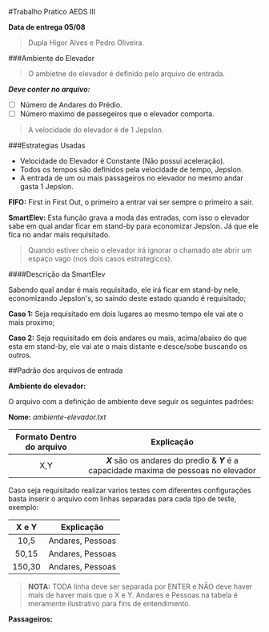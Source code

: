 #Trabalho Pratico AEDS III

**Data de entrega 05/08**
>Dupla Higor Alves e Pedro Oliveira.

###Ambiente do Elevador

>O ambietne do elevador é definido pelo arquivo de entrada.

**_Deve conter no arquivo:_**

- [ ] Número de Andares do Prédio.
- [ ] Número maximo de passegeiros que o elevador comporta.

>A velocidade do elevador é de 1 Jepslon.

###Estrategias Usadas

- Velocidade do Elevador é Constante (Não possui aceleração).
- Todos os tempos são definidos pela velocidade de tempo, Jepslon.
- A entrada de um ou mais passageiros no elevador no mesmo andar gasta 1 Jepslon.

**FIFO:** First in First Out, o primeiro a entrar vai ser sempre o primeiro a sair.

**SmartElev:** Esta função grava a moda das entradas, com isso o elevador sabe em qual andar ficar em stand-by para economizar Jepslon. Já que ele fica no andar mais requisitado.

>Quando estiver cheio o elevador irá ignorar o chamado ate abrir um espaço vago (nos dois casos estrategicos).

####Descrição da SmartElev

Sabendo qual andar é mais requisitado, ele irá ficar em stand-by nele, economizando Jepslon's, so saindo deste estado quando é requisitado;

**Caso 1:** Seja requisitado em dois lugares ao mesmo tempo ele vai ate o mais proximo;

**Caso 2:** Seja requisitado em dois andares ou mais, acima/abaixo do que esta em stand-by, ele vai ate o mais distante e desce/sobe buscando os outros.

##Padrão dos arquivos de entrada

**Ambiente do elevador:**

O arquivo com a definição de ambiente deve seguir os seguintes padrões:

**Nome:** *ambiente-elevador.txt*

| Formato Dentro do arquivo | Explicação |
|:----:|:------:|
|X,Y|**_X_** são os andares do predio & **_Y_** é a capacidade maxima de pessoas no elevador|

Caso seja requisitado realizar varios testes com diferentes configurações basta inserir o arquivo com linhas separadas para cada tipo de teste, exemplo:

| X e Y | Explicação | 
|:---:|:---:|
| 10,5 | Andares, Pessoas |
| 50,15 | Andares, Pessoas |
| 150,30| Andares, Pessoas |

>**NOTA:** TODA linha deve ser separada por ENTER e NÂO deve haver mais de haver mais que o X e Y.
>Andares e Pessoas na tabela é meramente ilustrativo para fins de entendimento.

**Passageiros:**


